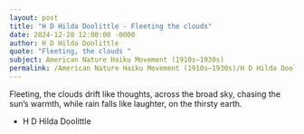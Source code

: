 ```yaml
---
layout: post
title: "H D Hilda Doolittle - Fleeting the clouds"
date: 2024-12-28 12:00:00 -0000
author: H D Hilda Doolittle
quote: "Fleeting, the clouds "
subject: American Nature Haiku Movement (1910s–1930s)
permalink: /American Nature Haiku Movement (1910s–1930s)/H D Hilda Doolittle/H D Hilda Doolittle - Fleeting the clouds
---
```


Fleeting, the clouds 
  drift like thoughts,
  across the broad sky,
  chasing the sun’s warmth,
  while rain falls 
  like laughter,
  on the thirsty earth.


- H D Hilda Doolittle

